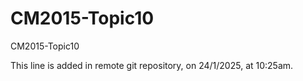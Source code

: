 # CM2015-Topic10
CM2015-Topic10

This line is added in remote git repository, on 24/1/2025, at 10:25am.
